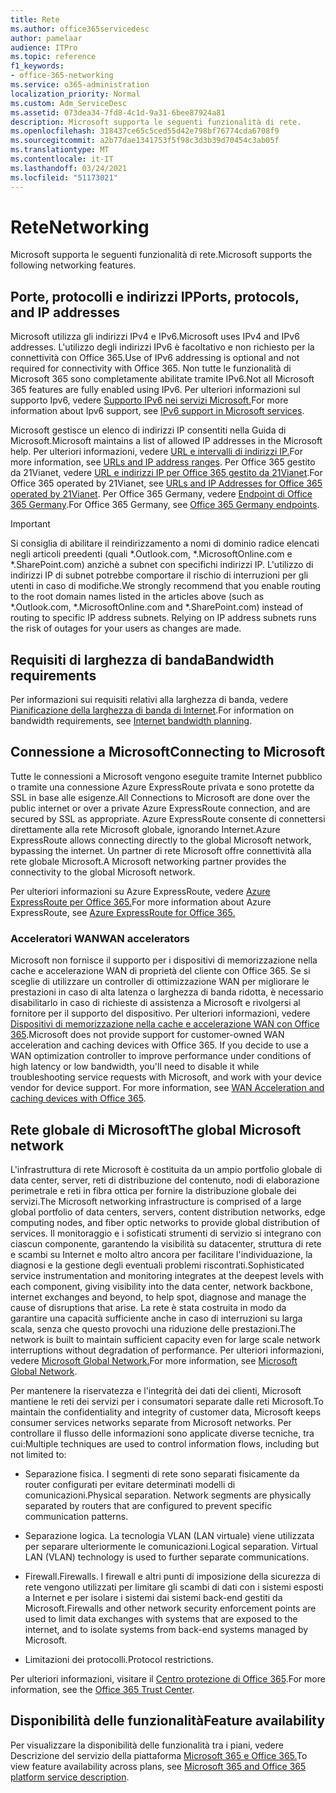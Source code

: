 ```yaml
---
title: Rete
ms.author: office365servicedesc
author: pamelaar
audience: ITPro
ms.topic: reference
f1_keywords:
- office-365-networking
ms.service: o365-administration
localization_priority: Normal
ms.custom: Adm_ServiceDesc
ms.assetid: 073dea34-7fd8-4c1d-9a31-6bee87924a81
description: Microsoft supporta le seguenti funzionalità di rete.
ms.openlocfilehash: 318437ce65c5ced55d42e798bf76774cda6708f9
ms.sourcegitcommit: a2b77dae1341753f5f98c3d3b39d70454c3ab05f
ms.translationtype: MT
ms.contentlocale: it-IT
ms.lasthandoff: 03/24/2021
ms.locfileid: "51173021"
---
```

# <a name="networking"></a><span data-ttu-id="68ed0-103">Rete</span><span class="sxs-lookup"><span data-stu-id="68ed0-103">Networking</span></span>

<span data-ttu-id="68ed0-104">Microsoft supporta le seguenti funzionalità di rete.</span><span class="sxs-lookup"><span data-stu-id="68ed0-104">Microsoft supports the following networking features.</span></span>
  
## <a name="ports-protocols-and-ip-addresses"></a><span data-ttu-id="68ed0-105">Porte, protocolli e indirizzi IP</span><span class="sxs-lookup"><span data-stu-id="68ed0-105">Ports, protocols, and IP addresses</span></span>

<span data-ttu-id="68ed0-106">Microsoft utilizza gli indirizzi IPv4 e IPv6.</span><span class="sxs-lookup"><span data-stu-id="68ed0-106">Microsoft uses IPv4 and IPv6 addresses.</span></span> <span data-ttu-id="68ed0-107">L'utilizzo degli indirizzi IPv6 è facoltativo e non richiesto per la connettività con Office 365.</span><span class="sxs-lookup"><span data-stu-id="68ed0-107">Use of IPv6 addressing is optional and not required for connectivity with Office 365.</span></span> <span data-ttu-id="68ed0-108">Non tutte le funzionalità di Microsoft 365 sono completamente abilitate tramite IPv6.</span><span class="sxs-lookup"><span data-stu-id="68ed0-108">Not all Microsoft 365 features are fully enabled using IPv6.</span></span> <span data-ttu-id="68ed0-109">Per ulteriori informazioni sul supporto Ipv6, vedere [Supporto IPv6 nei servizi Microsoft.](/office365/enterprise/ipv6-support)</span><span class="sxs-lookup"><span data-stu-id="68ed0-109">For more information about Ipv6 support, see [IPv6 support in Microsoft services](/office365/enterprise/ipv6-support).</span></span>
  
<span data-ttu-id="68ed0-110">Microsoft gestisce un elenco di indirizzi IP consentiti nella Guida di Microsoft.</span><span class="sxs-lookup"><span data-stu-id="68ed0-110">Microsoft maintains a list of allowed IP addresses in the Microsoft help.</span></span> <span data-ttu-id="68ed0-111">Per ulteriori informazioni, vedere [URL e intervalli di indirizzi IP.](/office365/enterprise/urls-and-ip-address-ranges)</span><span class="sxs-lookup"><span data-stu-id="68ed0-111">For more information, see [URLs and IP address ranges](/office365/enterprise/urls-and-ip-address-ranges).</span></span> <span data-ttu-id="68ed0-112">Per Office 365 gestito da 21Vianet, vedere [URL e indirizzi IP per Office 365 gestito da 21Vianet](/office365/enterprise/managing-office-365-endpoints).</span><span class="sxs-lookup"><span data-stu-id="68ed0-112">For Office 365 operated by 21Vianet, see [URLs and IP Addresses for Office 365 operated by 21Vianet](/office365/enterprise/managing-office-365-endpoints).</span></span> <span data-ttu-id="68ed0-113">Per Office 365 Germany, vedere [Endpoint di Office 365 Germany](https://support.office.com/article/Office-365-Germany-endpoints-8a113a50-0071-4155-bb8e-eba5a8dbd4c8).</span><span class="sxs-lookup"><span data-stu-id="68ed0-113">For Office 365 Germany, see [Office 365 Germany endpoints](https://support.office.com/article/Office-365-Germany-endpoints-8a113a50-0071-4155-bb8e-eba5a8dbd4c8).</span></span>
  
> [!IMPORTANT]
> <span data-ttu-id="68ed0-p103">Si consiglia di abilitare il reindirizzamento a nomi di dominio radice elencati negli articoli preedenti (quali \*.Outlook.com, \*.MicrosoftOnline.com e \*.SharePoint.com) anzichè a subnet con specifichi indirizzi IP. L'utilizzo di indirizzi IP di subnet potrebbe comportare il rischio di interruzioni per gli utenti in caso di modifiche.</span><span class="sxs-lookup"><span data-stu-id="68ed0-p103">We strongly recommend that you enable routing to the root domain names listed in the articles above (such as \*.Outlook.com, \*.MicrosoftOnline.com and \*.SharePoint.com) instead of routing to specific IP address subnets. Relying on IP address subnets runs the risk of outages for your users as changes are made.</span></span> 
  
## <a name="bandwidth-requirements"></a><span data-ttu-id="68ed0-116">Requisiti di larghezza di banda</span><span class="sxs-lookup"><span data-stu-id="68ed0-116">Bandwidth requirements</span></span>

<span data-ttu-id="68ed0-117">Per informazioni sui requisiti relativi alla larghezza di banda, vedere [Pianificazione della larghezza di banda di Internet](/office365/enterprise/network-planning-and-performance).</span><span class="sxs-lookup"><span data-stu-id="68ed0-117">For information on bandwidth requirements, see [Internet bandwidth planning](/office365/enterprise/network-planning-and-performance).</span></span>
  
## <a name="connecting-to-microsoft"></a><span data-ttu-id="68ed0-118">Connessione a Microsoft</span><span class="sxs-lookup"><span data-stu-id="68ed0-118">Connecting to Microsoft</span></span>

<span data-ttu-id="68ed0-119">Tutte le connessioni a Microsoft vengono eseguite tramite Internet pubblico o tramite una connessione Azure ExpressRoute privata e sono protette da SSL in base alle esigenze.</span><span class="sxs-lookup"><span data-stu-id="68ed0-119">All Connections to Microsoft are done over the public internet or over a private Azure ExpressRoute connection, and are secured by SSL as appropriate.</span></span> <span data-ttu-id="68ed0-120">Azure ExpressRoute consente di connettersi direttamente alla rete Microsoft globale, ignorando Internet.</span><span class="sxs-lookup"><span data-stu-id="68ed0-120">Azure ExpressRoute allows connecting directly to the global Microsoft network, bypassing the internet.</span></span> <span data-ttu-id="68ed0-121">Un partner di rete Microsoft offre connettività alla rete globale Microsoft.</span><span class="sxs-lookup"><span data-stu-id="68ed0-121">A Microsoft networking partner provides the connectivity to the global Microsoft network.</span></span>
  
<span data-ttu-id="68ed0-122">Per ulteriori informazioni su Azure ExpressRoute, vedere [Azure ExpressRoute per Office 365.](/microsoft-365/enterprise/azure-expressroute)</span><span class="sxs-lookup"><span data-stu-id="68ed0-122">For more information about Azure ExpressRoute, see [Azure ExpressRoute for Office 365.](/microsoft-365/enterprise/azure-expressroute)</span></span>
  
### <a name="wan-accelerators"></a><span data-ttu-id="68ed0-123">Acceleratori WAN</span><span class="sxs-lookup"><span data-stu-id="68ed0-123">WAN accelerators</span></span>

<span data-ttu-id="68ed0-p105">Microsoft non fornisce il supporto per i dispositivi di memorizzazione nella cache e accelerazione WAN di proprietà del cliente con Office 365. Se si sceglie di utilizzare un controller di ottimizzazione WAN per migliorare le prestazioni in caso di alta latenza o larghezza di banda ridotta, è necessario disabilitarlo in caso di richieste di assistenza a Microsoft e rivolgersi al fornitore per il supporto del dispositivo. Per ulteriori informazioni, vedere [Dispositivi di memorizzazione nella cache e accelerazione WAN con Office 365](https://support.microsoft.com/help/2690045/using-third-party-network-devices-or-solutions-with-office-365).</span><span class="sxs-lookup"><span data-stu-id="68ed0-p105">Microsoft does not provide support for customer-owned WAN acceleration and caching devices with Office 365. If you decide to use a WAN optimization controller to improve performance under conditions of high latency or low bandwidth, you'll need to disable it while troubleshooting service requests with Microsoft, and work with your device vendor for device support. For more information, see [WAN Acceleration and caching devices with Office 365](https://support.microsoft.com/help/2690045/using-third-party-network-devices-or-solutions-with-office-365).</span></span>
  
## <a name="the-global-microsoft-network"></a><span data-ttu-id="68ed0-127">Rete globale di Microsoft</span><span class="sxs-lookup"><span data-stu-id="68ed0-127">The global Microsoft network</span></span>

<span data-ttu-id="68ed0-128">L'infrastruttura di rete Microsoft è costituita da un ampio portfolio globale di data center, server, reti di distribuzione del contenuto, nodi di elaborazione perimetrale e reti in fibra ottica per fornire la distribuzione globale dei servizi.</span><span class="sxs-lookup"><span data-stu-id="68ed0-128">The Microsoft networking infrastructure is comprised of a large global portfolio of data centers, servers, content distribution networks, edge computing nodes, and fiber optic networks to provide global distribution of services.</span></span> <span data-ttu-id="68ed0-129">Il monitoraggio e i sofisticati strumenti di servizio si integrano con ciascun componente, garantendo la visibilità su datacenter, struttura di rete e scambi su Internet e molto altro ancora per facilitare l'individuazione, la diagnosi e la gestione degli eventuali problemi riscontrati.</span><span class="sxs-lookup"><span data-stu-id="68ed0-129">Sophisticated service instrumentation and monitoring integrates at the deepest levels with each component, giving visibility into the data center, network backbone, internet exchanges and beyond, to help spot, diagnose and manage the cause of disruptions that arise.</span></span> <span data-ttu-id="68ed0-130">La rete è stata costruita in modo da garantire una capacità sufficiente anche in caso di interruzioni su larga scala, senza che questo provochi una riduzione delle prestazioni.</span><span class="sxs-lookup"><span data-stu-id="68ed0-130">The network is built to maintain sufficient capacity even for large scale network interruptions without degradation of performance.</span></span> <span data-ttu-id="68ed0-131">Per ulteriori informazioni, vedere [Microsoft Global Network.](/azure/networking/microsoft-global-network)</span><span class="sxs-lookup"><span data-stu-id="68ed0-131">For more information, see [Microsoft Global Network](/azure/networking/microsoft-global-network).</span></span> 
  
<span data-ttu-id="68ed0-132">Per mantenere la riservatezza e l'integrità dei dati dei clienti, Microsoft mantiene le reti dei servizi per i consumatori separate dalle reti Microsoft.</span><span class="sxs-lookup"><span data-stu-id="68ed0-132">To maintain the confidentiality and integrity of customer data, Microsoft keeps consumer services networks separate from Microsoft networks.</span></span> <span data-ttu-id="68ed0-133">Per controllare il flusso delle informazioni sono applicate diverse tecniche, tra cui:</span><span class="sxs-lookup"><span data-stu-id="68ed0-133">Multiple techniques are used to control information flows, including but not limited to:</span></span>
  
- <span data-ttu-id="68ed0-p108">Separazione fisica. I segmenti di rete sono separati fisicamente da router configurati per evitare determinati modelli di comunicazioni.</span><span class="sxs-lookup"><span data-stu-id="68ed0-p108">Physical separation. Network segments are physically separated by routers that are configured to prevent specific communication patterns.</span></span>
    
- <span data-ttu-id="68ed0-p109">Separazione logica. La tecnologia VLAN (LAN virtuale) viene utilizzata per separare ulteriormente le comunicazioni.</span><span class="sxs-lookup"><span data-stu-id="68ed0-p109">Logical separation. Virtual LAN (VLAN) technology is used to further separate communications.</span></span>
    
- <span data-ttu-id="68ed0-138">Firewall.</span><span class="sxs-lookup"><span data-stu-id="68ed0-138">Firewalls.</span></span> <span data-ttu-id="68ed0-139">I firewall e altri punti di imposizione della sicurezza di rete vengono utilizzati per limitare gli scambi di dati con i sistemi esposti a Internet e per isolare i sistemi dai sistemi back-end gestiti da Microsoft.</span><span class="sxs-lookup"><span data-stu-id="68ed0-139">Firewalls and other network security enforcement points are used to limit data exchanges with systems that are exposed to the internet, and to isolate systems from back-end systems managed by Microsoft.</span></span> 
    
- <span data-ttu-id="68ed0-140">Limitazioni dei protocolli.</span><span class="sxs-lookup"><span data-stu-id="68ed0-140">Protocol restrictions.</span></span>
    
<span data-ttu-id="68ed0-141">Per ulteriori informazioni, visitare il [Centro protezione di Office 365](https://www.microsoft.com/trust-center).</span><span class="sxs-lookup"><span data-stu-id="68ed0-141">For more information, see the [Office 365 Trust Center](https://www.microsoft.com/trust-center).</span></span> 
  
## <a name="feature-availability"></a><span data-ttu-id="68ed0-142">Disponibilità delle funzionalità</span><span class="sxs-lookup"><span data-stu-id="68ed0-142">Feature availability</span></span>

<span data-ttu-id="68ed0-143">Per visualizzare la disponibilità delle funzionalità tra i piani, vedere Descrizione del servizio della piattaforma [Microsoft 365 e Office 365.](office-365-platform-service-description.md)</span><span class="sxs-lookup"><span data-stu-id="68ed0-143">To view feature availability across plans, see [Microsoft 365 and Office 365 platform service description](office-365-platform-service-description.md).</span></span>
